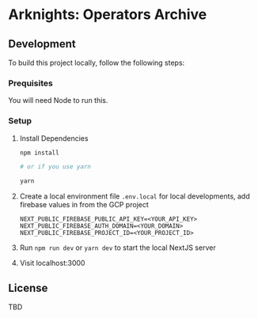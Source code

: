 # Arknights: Operators Archive

## Development

To build this project locally, follow the following steps:

### Prequisites

You will need Node to run this.

### Setup

1.  Install Dependencies

    ```sh
    npm install

    # or if you use yarn

    yarn
    ```

2.  Create a local environment file `.env.local` for local developments, add firebase values in from the GCP project

    ```.env.local
    NEXT_PUBLIC_FIREBASE_PUBLIC_API_KEY=<YOUR_API_KEY>
    NEXT_PUBLIC_FIREBASE_AUTH_DOMAIN=<YOUR_DOMAIN>
    NEXT_PUBLIC_FIREBASE_PROJECT_ID=<YOUR_PROJECT_ID>
    ```

3.  Run `npm run dev` or `yarn dev` to start the local NextJS server
4.  Visit localhost:3000

## License

TBD
